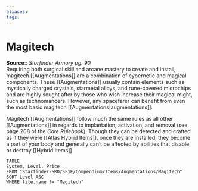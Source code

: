 ```yaml
---
aliases: 
tags: 
---
```


# Magitech

**Source**:: _Starfinder Armory pg. 90_  
Requiring both surgical skill and arcane mastery to create and install, magitech [[Augmentations]]  are a combination of cybernetic and magical components. These [[Augmentations]] usually contain elements such as mystically charged crystals, starmetal alloys, and rune-covered microchips and are highly sought after by those who wish increase their magical might, such as technomancers. However, any spacefarer can benefit from even the most basic magitech [[Augmentations|augmentations]].  
  
Magitech [[Augmentations]]  follow much the same rules as all other [[Augmentations]]  in regards to implantation, activation, and removal (see page 208 of the _Core Rulebook_). Though they can be detected and crafted as if they were [[Atlas Hybrid Items]], once they are installed, they become a part of your body and generally can’t be affected by abilities that disable or destroy [[Hybrid Items]] 

``` dataview
TABLE
System, Level, Price
FROM "Starfinder-SRD/SF1E/Compendium/Items/Augmentations/Magitech"
SORT Level ASC
WHERE file.name != "Magitech"
```
